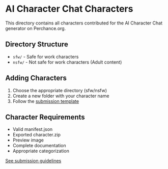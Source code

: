 # AI Character Chat Characters

This directory contains all characters contributed for the AI Character Chat generator on Perchance.org.

## Directory Structure
- `sfw/` - Safe for work characters
- `nsfw/` - Not safe for work characters (Adult content)

## Adding Characters
1. Choose the appropriate directory (sfw/nsfw)
2. Create a new folder with your character name
3. Follow the [submission template](../../docs/templates/ai-character-chat/)

## Character Requirements
- Valid manifest.json
- Exported character.zip
- Preview image
- Complete documentation
- Appropriate categorization

[See submission guidelines](../../docs/getting-started/how-to-submit.md)